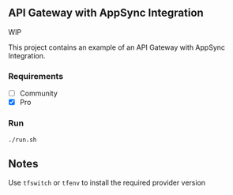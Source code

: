 ## API Gateway with AppSync Integration

WIP

This project contains an example of an API Gateway with AppSync Integration.

### Requirements

- [ ] Community
- [x] Pro

### Run

```
./run.sh
```

## Notes

Use `tfswitch` or `tfenv` to install the required provider version
